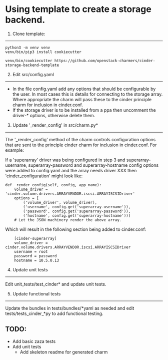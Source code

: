 Using template to create a storage backend.
===========================================

1) Clone template:
------------------

```
python3 -m venv venv
venv/bin/pip3 install cookiecutter

venv/bin/cookiecutter https://github.com/openstack-charmers/cinder-storage-backend-template
```

2) Edit src/config.yaml
-----------------------

- In the file config.yaml add any options that should be configurable by the
  user. In most cases this is details for connecting to the storage array.
  Where appropriate the charm will pass these to the cinder principle charm
  for inclusion in cinder.conf.
- If the storage driver is to be installed from a ppa then uncomment the
  driver-* options, otherwise delete them.
 
3) Update '\_render\_config' in src/charm.py*
--------------------------------------------------------------------

The '\_render\_config' method of the charm controls configuration options that
are sent to the principle cinder charm for inclusion in cinder.conf. For example:

If a 'superarray' driver was being configured in step 3 and
superarray-username, superarray-password and superarray-hostname config
options were added to config.yaml and the array needs driver XXX then
'cinder\_configuration' might look like:

    def _render_config(self, config, app_name):
        volume_driver = 'cinder.volume.drivers.ARRAYVENDOR.iscsi.ARRAYISCSIDriver'
        options = [
            ('volume_driver', volume_driver),
            ('username', config.get('superarray-username')),
            ('password', config.get('superarray-password')),
            ('hostname', config.get('superarray-hostname'))]
        # Let the JSON machinery render the above array.
 
Which will result in the following section being added to cinder.conf:

        [cinder-superarray]
        volume_driver = cinder.volume.drivers.ARRAYVENDOR.iscsi.ARRAYISCSIDriver
        username = root
        password = password
        hostname = 10.5.0.13

4) Update unit tests
--------------------

Edit unit\_tests/test\_cinder\* and update unit
tests.

5) Update functional tests
--------------------------

Update the bundles in tests/bundles/\*yaml as needed and edit
tests\/tests\_cinder\_\*py to add functional testing.

TODO:
-----
- Add basic zaza tests
- Add unit tests
  * Add skeleton readme for generated charm
